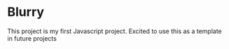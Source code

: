 # Blurry

This project is my first Javascript project. Excited to use this as a template in future projects
